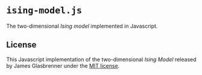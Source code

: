 # `ising-model.js`

The two-dimensional *Ising model* implemented in Javascript.

## License

This Javascript implementation of the two-dimensional *Ising Model* released by James Glasbrenner under the [MIT license][mit-license].

<!-- Implicit links -->

[mit-license]: https://opensource.org/licenses/MIT

